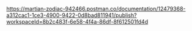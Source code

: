 https://martian-zodiac-942466.postman.co/documentation/12479368-a312cac1-1ce3-4900-9422-0d8bad811941/publish?workspaceId=8b2c483f-6e58-4f4a-86df-8f612501fd4d
